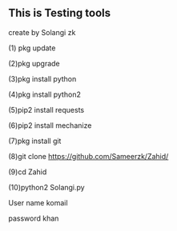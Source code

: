 ## This is Testing tools


create by Solangi zk

(1) pkg update 

(2)pkg upgrade 

(3)pkg install python 

(4)pkg install python2

(5)pip2 install requests 

(6)pip2 install mechanize 

(7)pkg install git 

(8)git clone https://github.com/Sameerzk/Zahid/

(9)cd Zahid

(10)python2 Solangi.py

User name     komail

password       khan























